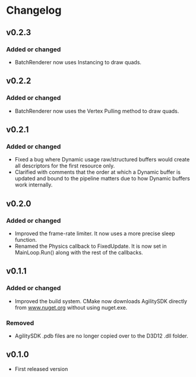 
# Changelog

## v0.2.3

### Added or changed
- BatchRenderer now uses Instancing to draw quads.

## v0.2.2

### Added or changed
- BatchRenderer now uses the Vertex Pulling method to draw quads.

## v0.2.1

### Added or changed
- Fixed a bug where Dynamic usage raw/structured buffers would create all descriptors for the first resource only.
- Clarified with comments that the order at which a Dynamic buffer is updated and bound to the pipeline matters due to how Dynamic buffers work internally.

## v0.2.0

### Added or changed
- Improved the frame-rate limiter. It now uses a more precise sleep function.
- Renamed the Physics callback to FixedUpdate. It is now set in MainLoop.Run() along with the rest of the callbacks.

## v0.1.1

### Added or changed
- Improved the build system. CMake now downloads AgilitySDK directly from www.nuget.org without using nuget.exe.

### Removed
- AgilitySDK .pdb files are no longer copied over to the D3D12 .dll folder.

## v0.1.0

- First released version
